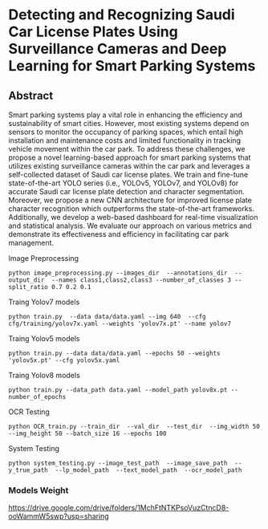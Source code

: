 # Detecting and Recognizing Saudi Car License Plates Using Surveillance Cameras and Deep Learning for Smart Parking Systems 

## Abstract
Smart parking systems play a vital role in enhancing the efficiency and sustainability of smart cities. However, most existing systems depend on sensors to monitor the occupancy of parking spaces, which entail high installation and maintenance costs and limited functionality in tracking vehicle movement within the car park. To address these challenges, we propose a novel learning-based approach for smart parking systems that utilizes existing surveillance cameras within the car park and leverages a self-collected dataset of Saudi car license plates. We train and fine-tune state-of-the-art YOLO series (i.e., YOLOv5, YOLOv7, and YOLOv8) for accurate Saudi car license plate detection and character segmentation. Moreover, we propose a new CNN architecture for improved license plate character recognition which outperforms the state-of-the-art frameworks. Additionally, we develop a web-based dashboard for real-time visualization and statistical analysis. We evaluate our approach on various metrics and demonstrate its effectiveness and efficiency in facilitating car park management.


<summary>Image Preprocessing </summary>

```
python image_preprocessing.py --images_dir  --annotations_dir  --output_dir  --names class1,class2,class3 --number_of_classes 3 --split_ratio 0.7 0.2 0.1
```


<summary>Traing Yolov7 models </summary>

```
python train.py  --data data/data.yaml --img 640  --cfg cfg/training/yolov7x.yaml --weights 'yolov7x.pt' --name yolov7 
```


<summary>Traing Yolov5 models </summary>

```
python train.py --data data/data.yaml --epochs 50 --weights 'yolov5x.pt' --cfg yolov5x.yaml  
```


<summary>Traing Yolov8 models </summary>

```
python train.py --data_path data.yaml --model_path yolov8x.pt --number_of_epochs 
```

<summary>OCR Testing </summary>

```
python OCR_train.py --train_dir  --val_dir  --test_dir  --img_width 50 --img_height 50 --batch_size 16 --epochs 100
```


<summary>System Testing </summary>

```
python system_testing.py --image_test_path  --image_save_path  --y_true_path  --lp_model_path  --text_model_path  --ocr_model_path 
```



### Models Weight
https://drive.google.com/drive/folders/1MchFtNTKPsoVuzCtncD8-ooWammW5swp?usp=sharing


